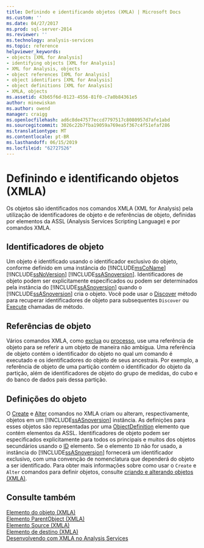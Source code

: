 ```yaml
---
title: Definindo e identificando objetos (XMLA) | Microsoft Docs
ms.custom: ''
ms.date: 04/27/2017
ms.prod: sql-server-2014
ms.reviewer: ''
ms.technology: analysis-services
ms.topic: reference
helpviewer_keywords:
- objects [XML for Analysis]
- identifying objects [XML for Analysis]
- XML for Analysis, objects
- object references [XML for Analysis]
- object identifiers [XML for Analysis]
- object definitions [XML for Analysis]
- XMLA, objects
ms.assetid: 43b65f6d-0123-4556-81f0-c7a0b84361e5
author: minewiskan
ms.author: owend
manager: craigg
ms.openlocfilehash: ad6c8de47577eccd7797517c8080957d7afe1abd
ms.sourcegitcommit: 3026c22b7fba19059a769ea5f367c4f51efaf286
ms.translationtype: MT
ms.contentlocale: pt-BR
ms.lasthandoff: 06/15/2019
ms.locfileid: "62727526"
---
```

# <a name="defining-and-identifying-objects-xmla"></a>Definindo e identificando objetos (XMLA)
  Os objetos são identificados nos comandos XMLA (XML for Analysis) pela utilização de identificadores de objeto e de referências de objeto, definidas por elementos da ASSL (Analysis Services Scripting Language) e por comandos XMLA.  
  
## <a name="object-identifiers"></a>Identificadores de objeto  
 Um objeto é identificado usando o identificador exclusivo do objeto, conforme definido em uma instância do [!INCLUDE[msCoName](../../includes/msconame-md.md)] [!INCLUDE[ssNoVersion](../../includes/ssnoversion-md.md)] [!INCLUDE[ssASnoversion](../../includes/ssasnoversion-md.md)]. Identificadores de objeto podem ser explicitamente especificados ou podem ser determinados pela instância do [!INCLUDE[ssASnoversion](../../includes/ssasnoversion-md.md)] quando o [!INCLUDE[ssASnoversion](../../includes/ssasnoversion-md.md)] cria o objeto. Você pode usar o [Discover](https://docs.microsoft.com/bi-reference/xmla/xml-elements-methods-discover) método para recuperar identificadores de objeto para subsequentes `Discover` ou [Execute](https://docs.microsoft.com/bi-reference/xmla/xml-elements-methods-execute) chamadas de método.  
  
## <a name="object-references"></a>Referências de objeto  
 Vários comandos XMLA, como [exclua](https://docs.microsoft.com/bi-reference/xmla/xml-elements-commands/delete-element-xmla) ou [processo](https://docs.microsoft.com/bi-reference/xmla/xml-elements-commands/process-element-xmla), use uma referência de objeto para se referir a um objeto de maneira não ambígua. Uma referência de objeto contém o identificador do objeto no qual um comando é executado e os identificadores do objeto de seus ancestrais. Por exemplo, a referência de objeto de uma partição contém o identificador do objeto da partição, além de identificadores de objeto do grupo de medidas, do cubo e do banco de dados pais dessa partição.  
  
## <a name="object-definitions"></a>Definições do objeto  
 O [Create](https://docs.microsoft.com/bi-reference/xmla/xml-elements-commands/create-element-xmla) e [Alter](https://docs.microsoft.com/bi-reference/xmla/xml-elements-commands/alter-element-xmla) comandos no XMLA criam ou alteram, respectivamente, objetos em um [!INCLUDE[ssASnoversion](../../includes/ssasnoversion-md.md)] instância. As definições para esses objetos são representadas por uma [ObjectDefinition](https://docs.microsoft.com/bi-reference/xmla/xml-elements-properties/objectdefinition-element-xmla) elemento que contém elementos da ASSL. Identificadores de objeto podem ser especificados explicitamente para todos os principais e muitos dos objetos secundários usando o [ID](https://docs.microsoft.com/bi-reference/xmla/xml-elements-properties/id-element-xmla) elemento. Se o elemento `ID` não for usado, a instância do [!INCLUDE[ssASnoversion](../../includes/ssasnoversion-md.md)] fornecerá um identificador exclusivo, com uma convenção de nomenclatura que dependerá do objeto a ser identificado. Para obter mais informações sobre como usar o `Create` e `Alter` comandos para definir objetos, consulte [criando e alterando objetos &#40;XMLA&#41;](https://docs.microsoft.com/bi-reference/xmla/xml-elements-objects).  
  
## <a name="see-also"></a>Consulte também  
 [Elemento do objeto &#40;XMLA&#41;](https://docs.microsoft.com/bi-reference/xmla/xml-elements-properties/object-element-xmla)   
 [Elemento ParentObject &#40;XMLA&#41;](https://docs.microsoft.com/bi-reference/xmla/xml-elements-properties/object-element-xmla)   
 [Elemento Source &#40;XMLA&#41;](https://docs.microsoft.com/bi-reference/xmla/xml-elements-properties/source-element-xmla)   
 [Elemento de destino &#40;XMLA&#41;](https://docs.microsoft.com/bi-reference/xmla/xml-elements-properties/target-element-xmla)   
 [Desenvolvendo com XMLA no Analysis Services](developing-with-xmla-in-analysis-services.md)  
  
  
